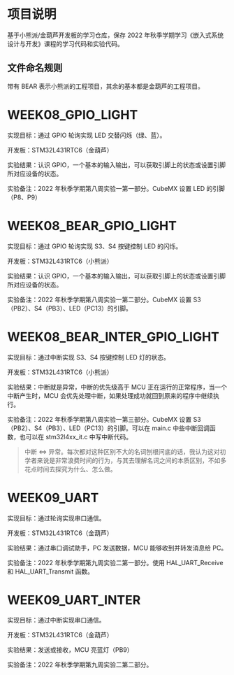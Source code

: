 # 项目说明

基于小熊派/金葫芦开发板的学习仓库，保存 2022 年秋季学期学习《嵌入式系统设计与开发》课程的学习代码和实验代码。

## 文件命名规则

带有 BEAR 表示小熊派的工程项目，其余的基本都是金葫芦的工程项目。

# WEEK08_GPIO_LIGHT

实现目标：通过 GPIO 轮询实现 LED 交替闪烁（绿、蓝）。

开发板：STM32L431RTC6（金葫芦）

实验结果：认识 GPIO，一个基本的输入输出，可以获取引脚上的状态或设置引脚所对应设备的状态。

实验备注：2022 年秋季学期第八周实验一第一部分。CubeMX 设置 LED 的引脚（P8、P9）

# WEEK08_BEAR_GPIO_LIGHT

实现目标：通过 GPIO 轮询实现 S3、S4 按键控制 LED 的闪烁。

开发板：STM32L431RTC6（小熊派）

实验结果：认识 GPIO，一个基本的输入输出，可以获取引脚上的状态或设置引脚所对应设备的状态。

实验备注：2022 年秋季学期第八周实验一第二部分。CubeMX 设置 S3（PB2）、S4（PB3）、LED（PC13）的引脚。

# WEEK08_BEAR_INTER_GPIO_LIGHT

实现目标：通过中断实现 S3、S4 按键控制 LED 灯的状态。

开发板：STM32L431RTC6（小熊派）

实验结果：中断就是异常，中断的优先级高于 MCU 正在运行的正常程序，当一个中断产生时，MCU 会优先处理中断，如果处理成功就回到原来的程序中继续执行。

实验备注：2022 年秋季学期第八周实验一第三部分。CubeMX 设置 S3（PB2）、S4（PB3）、LED（PC13）的引脚。可以在 main.c 中些中断回调函数，也可以在 stm32l4xx_it.c 中写中断代码。

> 中断 <=> 异常。每次都对这种区别不大的名词刨根问底的话，我认为这对初学者来说是非常浪费时间的行为，与其去理解名词之间的本质区别，不如多花点时间去探究为什么、怎么做。

# WEEK09_UART

实现目标：通过轮询实现串口通信。

开发板：STM32L431RTC6（金葫芦）

实验结果：通过串口调试助手，PC 发送数据，MCU 能够收到并转发消息给 PC。

实验备注：2022 年秋季学期第九周实验二第一部分。使用 HAL_UART_Receive 和 HAL_UART_Transmit 函数。

# WEEK09_UART_INTER

实现目标：通过中断实现串口通信。

开发板：STM32L431RTC6（金葫芦）

实验结果：发送或接收，MCU 亮蓝灯（PB9）

实验备注：2022 年秋季学期第九周实验二第二部分。
